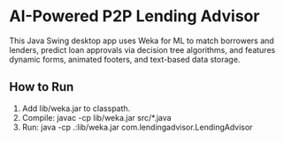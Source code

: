 # AI-Powered P2P Lending Advisor

This Java Swing desktop app uses Weka for ML to match borrowers and lenders, predict loan approvals via decision tree algorithms, and features dynamic forms, animated footers, and text-based data storage.

## How to Run
1. Add lib/weka.jar to classpath.
2. Compile: javac -cp lib/weka.jar src/*.java
3. Run: java -cp .:lib/weka.jar com.lendingadvisor.LendingAdvisor
